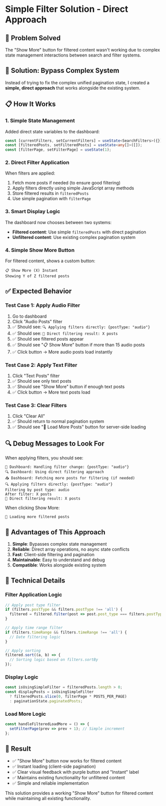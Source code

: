 # Simple Filter Solution - Direct Approach

## 🎯 **Problem Solved**
The "Show More" button for filtered content wasn't working due to complex state management interactions between search and filter systems.

## 🔧 **Solution: Bypass Complex System**
Instead of trying to fix the complex unified pagination state, I created a **simple, direct approach** that works alongside the existing system.

## 📋 **How It Works**

### 1. **Simple State Management**
Added direct state variables to the dashboard:
```typescript
const [currentFilters, setCurrentFilters] = useState<SearchFilters>({});
const [filteredPosts, setFilteredPosts] = useState<any[]>([]);
const [filterPage, setFilterPage] = useState(1);
```

### 2. **Direct Filter Application**
When filters are applied:
1. Fetch more posts if needed (to ensure good filtering)
2. Apply filters directly using simple JavaScript array methods
3. Store filtered results in `filteredPosts`
4. Use simple pagination with `filterPage`

### 3. **Smart Display Logic**
The dashboard now chooses between two systems:
- **Filtered content**: Use simple `filteredPosts` with direct pagination
- **Unfiltered content**: Use existing complex pagination system

### 4. **Simple Show More Button**
For filtered content, shows a custom button:
```
📋 Show More (X) Instant
Showing Y of Z filtered posts
```

## ✅ **Expected Behavior**

### Test Case 1: Apply Audio Filter
1. Go to dashboard
2. Click "Audio Posts" filter
3. ✅ Should see: `🔍 Applying filters directly: {postType: "audio"}`
4. ✅ Should see: `🎯 Direct filtering result: X posts`
5. ✅ Should see filtered posts appear
6. ✅ Should see "📋 Show More" button if more than 15 audio posts
7. ✅ Click button → More audio posts load instantly

### Test Case 2: Apply Text Filter
1. Click "Text Posts" filter
2. ✅ Should see only text posts
3. ✅ Should see "Show More" button if enough text posts
4. ✅ Click button → More text posts load

### Test Case 3: Clear Filters
1. Click "Clear All"
2. ✅ Should return to normal pagination system
3. ✅ Should see "🔄 Load More Posts" button for server-side loading

## 🔍 **Debug Messages to Look For**

When applying filters, you should see:
```
🔄 Dashboard: Handling filter change: {postType: "audio"}
🔍 Dashboard: Using direct filtering approach
📥 Dashboard: Fetching more posts for filtering (if needed)
🔍 Applying filters directly: {postType: "audio"}
Filtering by post type: audio
After filter: X posts
🎯 Direct filtering result: X posts
```

When clicking Show More:
```
🔄 Loading more filtered posts
```

## 🚀 **Advantages of This Approach**

1. **Simple**: Bypasses complex state management
2. **Reliable**: Direct array operations, no async state conflicts
3. **Fast**: Client-side filtering and pagination
4. **Maintainable**: Easy to understand and debug
5. **Compatible**: Works alongside existing system

## 🔧 **Technical Details**

### Filter Application Logic
```typescript
// Apply post type filter
if (filters.postType && filters.postType !== 'all') {
  filtered = filtered.filter(post => post.post_type === filters.postType);
}

// Apply time range filter
if (filters.timeRange && filters.timeRange !== 'all') {
  // Date filtering logic
}

// Apply sorting
filtered.sort((a, b) => {
  // Sorting logic based on filters.sortBy
});
```

### Display Logic
```typescript
const isUsingSimpleFilter = filteredPosts.length > 0;
const displayPosts = isUsingSimpleFilter 
  ? filteredPosts.slice(0, filterPage * POSTS_PER_PAGE)
  : paginationState.paginatedPosts;
```

### Load More Logic
```typescript
const handleFilteredLoadMore = () => {
  setFilterPage(prev => prev + 1); // Simple increment
};
```

## 🎯 **Result**
- ✅ "Show More" button now works for filtered content
- ✅ Instant loading (client-side pagination)
- ✅ Clear visual feedback with purple button and "Instant" label
- ✅ Maintains existing functionality for unfiltered content
- ✅ Simple and reliable implementation

This solution provides a working "Show More" button for filtered content while maintaining all existing functionality.
